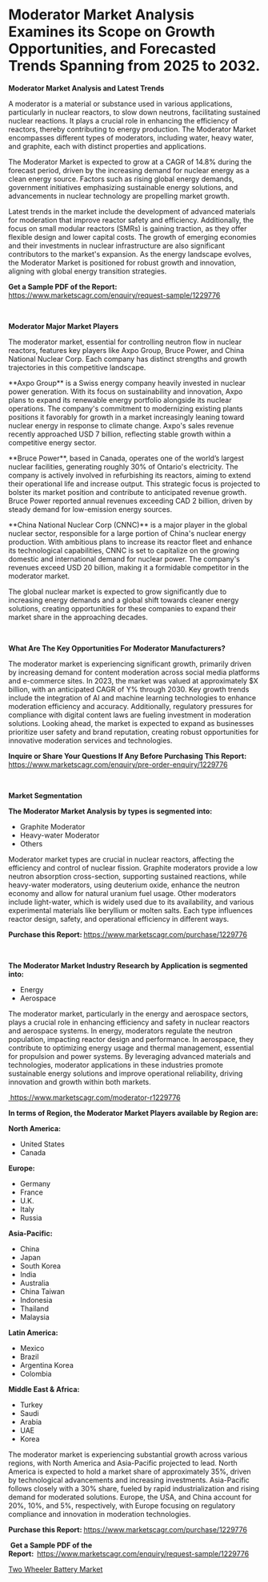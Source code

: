 <p><h1>Moderator Market Analysis Examines its Scope on Growth Opportunities, and Forecasted Trends Spanning from 2025 to 2032.</h1></p><p><strong>Moderator Market Analysis and Latest Trends</strong></p>
<p><p>A moderator is a material or substance used in various applications, particularly in nuclear reactors, to slow down neutrons, facilitating sustained nuclear reactions. It plays a crucial role in enhancing the efficiency of reactors, thereby contributing to energy production. The Moderator Market encompasses different types of moderators, including water, heavy water, and graphite, each with distinct properties and applications.</p><p>The Moderator Market is expected to grow at a CAGR of 14.8% during the forecast period, driven by the increasing demand for nuclear energy as a clean energy source. Factors such as rising global energy demands, government initiatives emphasizing sustainable energy solutions, and advancements in nuclear technology are propelling market growth. </p><p>Latest trends in the market include the development of advanced materials for moderation that improve reactor safety and efficiency. Additionally, the focus on small modular reactors (SMRs) is gaining traction, as they offer flexible design and lower capital costs. The growth of emerging economies and their investments in nuclear infrastructure are also significant contributors to the market's expansion. As the energy landscape evolves, the Moderator Market is positioned for robust growth and innovation, aligning with global energy transition strategies.</p></p>
<p><strong>Get a Sample PDF of the Report:&nbsp;</strong> <a href="https://www.marketscagr.com/enquiry/request-sample/1229776?utm_campaign=2202&utm_medium=2&utm_source=Github&utm_content=ia&utm_term=13022025&utm_id=moderator">https://www.marketscagr.com/enquiry/request-sample/1229776</a></p>
<p>&nbsp;</p>
<p><strong>Moderator Major Market Players</strong></p>
<p><p>The moderator market, essential for controlling neutron flow in nuclear reactors, features key players like Axpo Group, Bruce Power, and China National Nuclear Corp. Each company has distinct strengths and growth trajectories in this competitive landscape.</p><p>**Axpo Group** is a Swiss energy company heavily invested in nuclear power generation. With its focus on sustainability and innovation, Axpo plans to expand its renewable energy portfolio alongside its nuclear operations. The company's commitment to modernizing existing plants positions it favorably for growth in a market increasingly leaning toward nuclear energy in response to climate change. Axpo's sales revenue recently approached USD 7 billion, reflecting stable growth within a competitive energy sector.</p><p>**Bruce Power**, based in Canada, operates one of the world’s largest nuclear facilities, generating roughly 30% of Ontario's electricity. The company is actively involved in refurbishing its reactors, aiming to extend their operational life and increase output. This strategic focus is projected to bolster its market position and contribute to anticipated revenue growth. Bruce Power reported annual revenues exceeding CAD 2 billion, driven by steady demand for low-emission energy sources.</p><p>**China National Nuclear Corp (CNNC)** is a major player in the global nuclear sector, responsible for a large portion of China's nuclear energy production. With ambitious plans to increase its reactor fleet and enhance its technological capabilities, CNNC is set to capitalize on the growing domestic and international demand for nuclear power. The company's revenues exceed USD 20 billion, making it a formidable competitor in the moderator market.</p><p>The global nuclear market is expected to grow significantly due to increasing energy demands and a global shift towards cleaner energy solutions, creating opportunities for these companies to expand their market share in the approaching decades.</p></p>
<p>&nbsp;</p>
<p><strong>What Are The Key Opportunities For Moderator Manufacturers?</strong></p>
<p><p>The moderator market is experiencing significant growth, primarily driven by increasing demand for content moderation across social media platforms and e-commerce sites. In 2023, the market was valued at approximately $X billion, with an anticipated CAGR of Y% through 2030. Key growth trends include the integration of AI and machine learning technologies to enhance moderation efficiency and accuracy. Additionally, regulatory pressures for compliance with digital content laws are fueling investment in moderation solutions. Looking ahead, the market is expected to expand as businesses prioritize user safety and brand reputation, creating robust opportunities for innovative moderation services and technologies.</p></p>
<p><strong>Inquire or Share Your Questions If Any Before Purchasing This Report:</strong> <a href="https://www.marketscagr.com/enquiry/pre-order-enquiry/1229776?utm_campaign=2202&utm_medium=2&utm_source=Github&utm_content=ia&utm_term=13022025&utm_id=moderator">https://www.marketscagr.com/enquiry/pre-order-enquiry/1229776</a></p>
<p>&nbsp;</p>
<p><strong>Market Segmentation</strong></p>
<p><strong>The Moderator Market Analysis by types is segmented into:</strong></p>
<p><ul><li>Graphite Moderator</li><li>Heavy-water Moderator</li><li>Others</li></ul></p>
<p><p>Moderator market types are crucial in nuclear reactors, affecting the efficiency and control of nuclear fission. Graphite moderators provide a low neutron absorption cross-section, supporting sustained reactions, while heavy-water moderators, using deuterium oxide, enhance the neutron economy and allow for natural uranium fuel usage. Other moderators include light-water, which is widely used due to its availability, and various experimental materials like beryllium or molten salts. Each type influences reactor design, safety, and operational efficiency in different ways.</p></p>
<p><strong>Purchase this Report:&nbsp;</strong><a href="https://www.marketscagr.com/purchase/1229776?utm_campaign=2202&utm_medium=2&utm_source=Github&utm_content=ia&utm_term=13022025&utm_id=moderator">https://www.marketscagr.com/purchase/1229776</a></p>
<p>&nbsp;</p>
<p><strong>The Moderator Market Industry Research by Application is segmented into:</strong></p>
<p><ul><li>Energy</li><li>Aerospace</li></ul></p>
<p><p>The moderator market, particularly in the energy and aerospace sectors, plays a crucial role in enhancing efficiency and safety in nuclear reactors and aerospace systems. In energy, moderators regulate the neutron population, impacting reactor design and performance. In aerospace, they contribute to optimizing energy usage and thermal management, essential for propulsion and power systems. By leveraging advanced materials and technologies, moderator applications in these industries promote sustainable energy solutions and improve operational reliability, driving innovation and growth within both markets.</p></p>
<p><a href="https://www.marketscagr.com/moderator-r1229776?utm_campaign=2202&utm_medium=2&utm_source=Github&utm_content=ia&utm_term=13022025&utm_id=moderator">&nbsp;https://www.marketscagr.com/moderator-r1229776</a></p>
<p><strong>In terms of Region, the Moderator Market Players available by Region are:</strong></p>
<p>
    <p> <strong> North America: </strong>
        <ul>
            <li>United States</li>
            <li>Canada</li>
        </ul>
        </p> 
    <p> <strong> Europe: </strong>
        <ul>
            <li>Germany</li>
            <li>France</li>
            <li>U.K.</li>
            <li>Italy</li>
            <li>Russia</li>
        </ul>
        </p> 
    <p> <strong> Asia-Pacific: </strong>
        <ul>
            <li>China</li>
            <li>Japan</li>
            <li>South Korea</li>
            <li>India</li>
            <li>Australia</li>
            <li>China Taiwan</li>
            <li>Indonesia</li>
            <li>Thailand</li>
            <li>Malaysia</li>
        </ul>
        </p> 
    <p> <strong> Latin America: </strong>
        <ul>
            <li>Mexico</li>
            <li>Brazil</li>
            <li>Argentina Korea</li>
            <li>Colombia</li>
        </ul>
        </p> 
    <p> <strong> Middle East & Africa: </strong>
        <ul>
            <li>Turkey</li>
            <li>Saudi</li>
            <li>Arabia</li>
            <li>UAE</li>
            <li>Korea</li>
        </ul>
    </p>
    </p>
<p><p>The moderator market is experiencing substantial growth across various regions, with North America and Asia-Pacific projected to lead. North America is expected to hold a market share of approximately 35%, driven by technological advancements and increasing investments. Asia-Pacific follows closely with a 30% share, fueled by rapid industrialization and rising demand for moderated solutions. Europe, the USA, and China account for 20%, 10%, and 5%, respectively, with Europe focusing on regulatory compliance and innovation in moderation technologies.</p></p>
<p><strong>Purchase this Report: </strong><a href="https://www.marketscagr.com/purchase/1229776?utm_campaign=2202&utm_medium=2&utm_source=Github&utm_content=ia&utm_term=13022025&utm_id=moderator">https://www.marketscagr.com/purchase/1229776</a></p>
<p>&nbsp;<strong>Get a Sample PDF of the Report:&nbsp;&nbsp;</strong><a href="https://www.marketscagr.com/enquiry/request-sample/1229776?utm_campaign=2202&utm_medium=2&utm_source=Github&utm_content=ia&utm_term=13022025&utm_id=moderator">https://www.marketscagr.com/enquiry/request-sample/1229776</a></p>
<p><strong></strong></p>
<p><p><a href="https://github.com/hammelximalschid/Market-Research-Report-List-1/blob/main/two-wheeler-battery-market.md?utm_campaign=2202&utm_medium=2&utm_source=Github&utm_content=ia&utm_term=13022025&utm_id=moderator">Two Wheeler Battery Market</a></p></p>